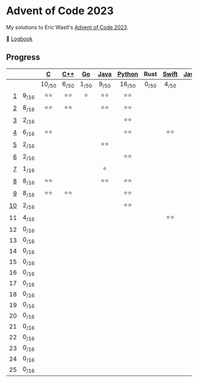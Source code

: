 # Advent of Code 2023

My solutions to Eric Wastl's [Advent of Code 2023](https://adventofcode.com/2023).

📝 [Logbook](logbook/README.md)

## Progress

| | | [C](/aoc23c/) | [C++](/aoc23cpp/) | [Go](/aoc23/go/) | [Java](/aoc23java/) | [Python](/aoc23py/) | Rust | [Swift](/aoc23swift/) | [JavaScript](/aoc23js/) |
|--:|:-:|:-:|:-:|:-:|:-:|:-:|:-:|:-:|:-:|
| | | 10<sub>/50</sub> | 6<sub>/50</sub> | 1<sub>/50</sub> | 9<sub>/50</sub> | 16<sub>/50</sub> | 0<sub>/50</sub> | 4<sub>/50</sub> | 6<sub>/50</sub> |
|  [1](logbook/day01.md) | 9<sub>/16</sub> | ⭐️⭐️ | ⭐️⭐️ | ⭐️ | ⭐️⭐️ | ⭐️⭐️ | | | |
|  [2](logbook/day02.md) | 8<sub>/16</sub> | ⭐️⭐️ | ⭐️⭐️ | | ⭐️⭐️ | ⭐️⭐️ | | | |
|  [3](logbook/day03.md) | 2<sub>/16</sub> | | | | | ⭐️⭐️ | | | |
|  [4](logbook/day04.md) | 6<sub>/16</sub> | ⭐️⭐️ | | | | ⭐️⭐️ | | ⭐️⭐️ | |
|  [5](logbook/day05.md) | 2<sub>/16</sub> | | | | ⭐️⭐️ | | | | |
|  [6](logbook/day06.md) | 2<sub>/16</sub> | | | | | ⭐️⭐️ | | | |
|  [7](logbook/day07.md) | 1<sub>/16</sub> | | | | ⭐️ | | | | |
|  [8](logbook/day08.md) | 8<sub>/16</sub> | ⭐️⭐️ | | | ⭐️⭐️ | ⭐️⭐️ | | | ⭐️⭐️ |
|  [9](logbook/day09.md) | 8<sub>/16</sub> | ⭐️⭐️ | ⭐️⭐️ | | | ⭐️⭐️ | | | ⭐️⭐️ |
| [10](logbook/day10.md) | 2<sub>/16</sub> | | | | | ⭐️⭐️ | | | |
| 11 | 4<sub>/16</sub> | | | | | | | ⭐️⭐️ | ⭐️⭐️ |
| 12 | 0<sub>/16</sub> | | | | | | | | |
| 13 | 0<sub>/16</sub> | | | | | | | | |
| 14 | 0<sub>/16</sub> | | | | | | | | |
| 15 | 0<sub>/16</sub> | | | | | | | | |
| 16 | 0<sub>/16</sub> | | | | | | | | |
| 17 | 0<sub>/16</sub> | | | | | | | | |
| 18 | 0<sub>/16</sub> | | | | | | | | |
| 19 | 0<sub>/16</sub> | | | | | | | | |
| 20 | 0<sub>/16</sub> | | | | | | | | |
| 21 | 0<sub>/16</sub> | | | | | | | | |
| 22 | 0<sub>/16</sub> | | | | | | | | |
| 23 | 0<sub>/16</sub> | | | | | | | | |
| 24 | 0<sub>/16</sub> | | | | | | | | |
| 25 | 0<sub>/16</sub> | | | | | | | | |
